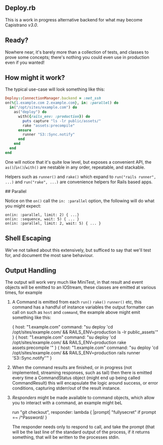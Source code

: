 ## Deploy.rb

This is a work in progress alternative backend for what may become Capistrano
*v3.0*.

## Ready?

Nowhere near, it's barely more than a collection of tests, and classes to
prove some concepts; there's nothing you could even use in production even if
you wanted!

## How might it work?

The typical use-case will look something like this:

``` ruby
Deploy::ConnectionManager.backend = :net_ssh
on(%{1.example.com 2.example.com}, in: :parallel) do
  in("/opt/sites/example.com") do
    as("deploy") do
      with({rails_env: :production}) do
        puts capture "ls -lr public/assets/"
        rake "assets:precompile"
      ensure
        runner "S3::Sync.notify"
      end
    end
  end
end
```
One will notice that it's quite low level, but exposes a convenient API, the
`as()`/`in()`/`with()` are nestable in any order, repeatable, and stackable.

Helpers such as `runner()` and `rake()` which expand to `run("rails runner", ...)` and
`run("rake", ...)` are convenience helpers for Rails based apps.

## Parallel

Notice on the `on()` call the `in: :parallel` option, the following will do
what you might expect:

```
on(in: :parallel, limit: 2) { ...}
on(in: :sequence, wait: 5) { ... }
on(in: :parallel, limit: 2, wait: 5) { ... }
```

## Shell Escaping

We've not talked about this extensively, but sufficed to say that we'll test
for, and document the most sane behaviour.

## Output Handling

The output will work very much like MiniTest, in that result and event objects
will be emitted to an IOStream, these classes are emitted at various times,
for example

1. A Command is emitted from each `run()` `rake()` `runner()` etc, this
   command has a handful of instance variables the output formatter can call
   on such as `host` and `command`, the example above might emit something
   like this:

    {
      host: "1.example.com"
      command: "su deploy 'cd /opt/sites/example.com/ && RAILS_ENV=production ls -lr public_assets'"
    }
    {
      host: "1.example.com"
      command: "su deploy 'cd /opt/sites/example.com/ && RAILS_ENV=production rake assets:precompile '"
    }
    {
      host: "1.example.com"
      command: "su deploy 'cd /opt/sites/example.com/ && RAILS_ENV=production rails runner \'S3::Sync.notify\''"
    }

2. When the command results are finished, or in progress (not implemented, streaming responses, such as tail) then
   there is emitted every time a CommandStatus object (might end up being called CommandResult) this will encapsulate
   the logic around success, or error conditions, capturing stderr/out of the result instance.

3. *Responders* might be made available to command objects, which allow you to interact with a command, an example might beL

    run "git checkout", responder: lambda { |prompt| "fullysecret" if prompt =~ /^Password/ }

    The responder needs only to respond to call, and take the prompt (that will be the last line of the standard output of
    the process, if it returns something, that will be written to the processes stdin.
